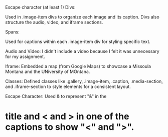 Escape character (at least 1)
Divs:

Used in .image-item divs to organize each image and its caption.
Divs also structure the audio, video, and iframe sections.

Spans:

Used for captions within each .image-item div for styling specific text.

Audio and Video:
I didn't include a video because I felt it was unnecessary for my assignment.

Iframe:
Embedded a map (from Google Maps) to showcase a Missoula Montana and the UNiversity of MOntana.

Classes:
Defined classes like .gallery, .image-item, .caption, .media-section, and .iframe-section to style elements for a consistent layout.

Escape Character:
Used &amp; to represent "&" in the <h1> title and &lt; and &gt; in one of the captions to show "<" and ">".